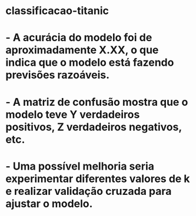 # classificacao-titanic

# - A acurácia do modelo foi de aproximadamente X.XX, o que indica que o modelo está fazendo previsões razoáveis.
# - A matriz de confusão mostra que o modelo teve Y verdadeiros positivos, Z verdadeiros negativos, etc.
# - Uma possível melhoria seria experimentar diferentes valores de k e realizar validação cruzada para ajustar o modelo.
